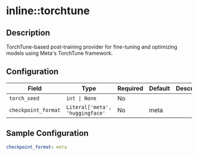 # inline::torchtune

## Description

TorchTune-based post-training provider for fine-tuning and optimizing models using Meta's TorchTune framework.

## Configuration

| Field | Type | Required | Default | Description |
|-------|------|----------|---------|-------------|
| `torch_seed` | `int \| None` | No |  |  |
| `checkpoint_format` | `Literal['meta', 'huggingface'` | No | meta |  |

## Sample Configuration

```yaml
checkpoint_format: meta

```

